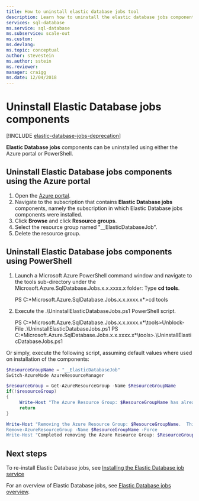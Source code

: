 ```yaml
---
title: How to uninstall elastic database jobs tool
description: Learn how to uninstall the elastic database jobs components using the Azure portal of PowerShell.
services: sql-database
ms.service: sql-database
ms.subservice: scale-out
ms.custom: 
ms.devlang: 
ms.topic: conceptual
author: stevestein
ms.author: sstein
ms.reviewer: 
manager: craigg
ms.date: 12/04/2018
---
```

# Uninstall Elastic Database jobs components


[!INCLUDE [elastic-database-jobs-deprecation](../../includes/sql-database-elastic-jobs-deprecate.md)]


**Elastic Database jobs** components can be uninstalled using either the Azure portal or PowerShell.

## Uninstall Elastic Database jobs components using the Azure portal
1. Open the [Azure portal](https://portal.azure.com/).
2. Navigate to the subscription that contains **Elastic Database jobs** components, namely the subscription in which Elastic Database jobs components were installed.
3. Click **Browse** and click **Resource groups**.
4. Select the resource group named "__ElasticDatabaseJob".
5. Delete the resource group.

## Uninstall  Elastic Database jobs components using PowerShell
1. Launch a Microsoft Azure PowerShell command window and navigate to the tools sub-directory under the Microsoft.Azure.SqlDatabase.Jobs.x.x.xxxx.x folder: Type **cd tools**.
   
     PS C:\*Microsoft.Azure.SqlDatabase.Jobs.x.x.xxxx.x*>cd tools
2. Execute the .\UninstallElasticDatabaseJobs.ps1 PowerShell script.
   
     PS C:\*Microsoft.Azure.SqlDatabase.Jobs.x.x.xxxx.x*\tools>Unblock-File .\UninstallElasticDatabaseJobs.ps1
     PS C:\*Microsoft.Azure.SqlDatabase.Jobs.x.x.xxxx.x*\tools>.\UninstallElasticDatabaseJobs.ps1

Or simply, execute the following script, assuming default values where used on installation of the components:

```powershell
$ResourceGroupName = "__ElasticDatabaseJob"
Switch-AzureMode AzureResourceManager

$resourceGroup = Get-AzureResourceGroup -Name $ResourceGroupName
if(!$resourceGroup)
{
     Write-Host "The Azure Resource Group: $ResourceGroupName has already been deleted.  Elastic database job components are uninstalled."
     return
}

Write-Host "Removing the Azure Resource Group: $ResourceGroupName.  This may take a few minutes.”
Remove-AzureResourceGroup -Name $ResourceGroupName -Force
Write-Host "Completed removing the Azure Resource Group: $ResourceGroupName.  Elastic database job components are now uninstalled."
```

## Next steps
To re-install Elastic Database jobs, see [Installing the Elastic Database job service](sql-database-elastic-jobs-service-installation.md)

For an overview of Elastic Database jobs, see [Elastic Database jobs overview](sql-database-elastic-jobs-overview.md).
